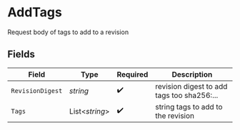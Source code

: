 # AddTags

Request body of tags to add to a revision


## Fields

| Field                                      | Type                                       | Required                                   | Description                                |
| ------------------------------------------ | ------------------------------------------ | ------------------------------------------ | ------------------------------------------ |
| `RevisionDigest`                           | *string*                                   | :heavy_check_mark:                         | revision digest to add tags too sha256:... |
| `Tags`                                     | List<*string*>                             | :heavy_check_mark:                         | string tags to add to the revision         |
